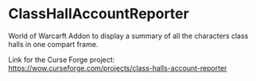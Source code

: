 # ClassHallAccountReporter
World of Warcarft Addon to display a summary of all the characters class halls in one compart frame.

Link for the Curse Forge project: https://wow.curseforge.com/projects/class-halls-account-reporter
